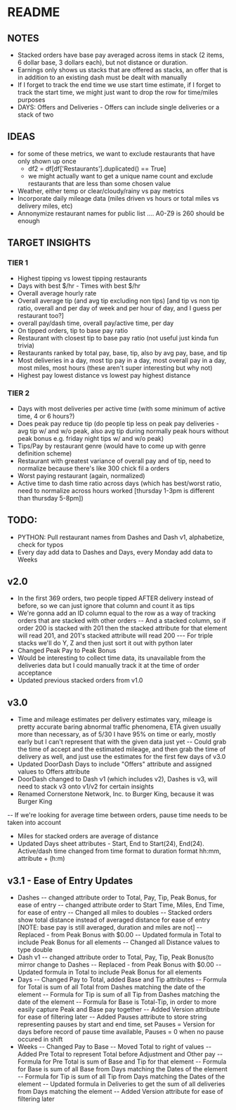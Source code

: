 # README

## NOTES
- Stacked orders have base pay averaged across items in stack (2 items, 6 dollar base, 3 dollars each), but not distance or duration.
- Earnings only shows us stacks that are offered as stacks, an offer that is in addition to an existing dash must be dealt with manually
- If I forget to track the end time we use start time estimate, if I forget to track the start time, we might just want to drop the row for time/miles purposes
- DAYS: Offers and Deliveries - Offers can include single deliveries or a stack of two

## IDEAS
- for some of these metrics, we want to exclude restaurants that have only shown up once
	- df2 = df[df['Restaurants'].duplicated() == True] 
	- we might actually want to get a unique name count and exclude restaurants that are less than some chosen value
- Weather, either temp or clear/cloudy/rainy vs pay metrics
- Incorporate daily mileage data (miles driven vs hours or total miles vs delivery miles, etc)
- Annonymize restaurant names for public list .... A0-Z9 is 260 should be enough

## TARGET INSIGHTS
### TIER 1
- Highest tipping vs lowest tipping restaurants
- Days with best $/hr - Times with best $/hr
- Overall average hourly rate
- Overall average tip (and avg tip excluding non tips) [and tip vs non tip ratio, overall and per day of week and per hour of day, and I guess per restaurant too?]
- overall pay/dash time, overall pay/active time, per day
- On tipped orders, tip to base pay ratio
- Restaurant with closest tip to base pay ratio (not useful just kinda fun trivia)
- Restaurants ranked by total pay, base, tip, also by avg pay, base, and tip
- Most deliveries in a day, most tip pay in a day, most overall pay in a day, most miles, most hours (these aren't super interesting but why not)
- Highest pay lowest distance vs lowest pay highest distance
### TIER 2
- Days with most deliveries per active time (with some minimum of active time, 4 or 6 hours?)
- Does peak pay reduce tip (do people tip less on peak pay deliveries - avg tip w/ and w/o peak, also avg tip during normally peak hours without peak bonus e.g. friday night tips w/ and w/o peak)
- Tips/Pay by restaurant genre (would have to come up with genre definition scheme)
- Restaurant with greatest variance of overall pay and of tip, need to normalize because there's like 300 chick fil a orders
- Worst paying restaurant (again, normalized)
- Active time to dash time ratio across days (which has best/worst ratio, need to normalize across hours worked [thursday 1-3pm is different than thursday 5-8pm])

## TODO:
- PYTHON: Pull restaurant names from Dashes and Dash v1, alphabetize, check for typos
- Every day add data to Dashes and Days, every Monday add data to Weeks




## v2.0
- In the first 369 orders, two people tipped AFTER delivery instead of before, so we can just ignore that column and count it as tips
- We're gonna add an ID column equal to the row as a way of tracking orders that are stacked with other orders
-- And a stacked column, so if order 200 is stacked with 201 then the stacked attribute for that element will read 201, and 201's stacked attribute will read 200
--- For triple stacks we'll do Y, Z and then just sort it out with python later
- Changed Peak Pay to Peak Bonus
- Would be interesting to collect time data, its unavailable from the deliveries data but I could manually track it at the time of order acceptance
- Updated previous stacked orders from v1.0

## v3.0
- Time and mileage estimates per delivery estimates vary, mileage is pretty accurate baring abnormal traffic phenomena, ETA given usually more than necessary, as of 5/30 I have 95% on time or early, mostly early but I can't represent that with the given data just yet
-- Could grab the time of accept and the estimated mileage, and then grab the time of delivery as well, and just use the estimates for the first few days of v3.0
- Updated DoorDash Days to include "Offers" attribute and assigned values to Offers attribute
- DoorDash changed to Dash v1 (which includes v2), Dashes is v3, will need to stack v3 onto v1/v2 for certain insights
- Renamed Cornerstone Network, Inc. to Burger King, because it was Burger King

-- If we're looking for average time between orders, pause time needs to be taken into account
- Miles for stacked orders are average of distance
- Updated Days sheet attributes - Start, End to Start(24), End(24). Active/dash time changed from time format to duration format hh:mm, attribute + (h:m)

## v3.1 - Ease of Entry Updates
- Dashes
-- changed attribute order to Total, Pay, Tip, Peak Bonus, for ease of entry
-- changed attribute order to Start Time, Miles, End Time, for ease of entry
-- Changed all miles to doubles
-- Stacked orders show total distance instead of averaged distance for ease of entry [NOTE: base pay is still averaged, duration and miles are not]
-- Replaced - from Peak Bonus with $0.00
-- Updated formula in Total to include Peak Bonus for all elements 
-- Changed all Distance values to type double
- Dash v1
-- changed attribute order to Total, Pay, Tip, Peak Bonus(to mirror change to Dashes
-- Replaced - from Peak Bonus with $0.00
-- Updated formula in Total to include Peak Bonus for all elements
- Days
-- Changed Pay to Total, added Base and Tip attributes
-- Formula for Total is sum of all Total from Dashes matching the date of the element 
-- Formula for Tip is sum of all Tip from Dashes matching the date of the element
-- Formula for Base is Total-Tip, in order to more easily capture Peak and Base pay together
-- Added Version attribute for ease of filtering later
-- Added Pauses attribute to store string representing pauses by start and end time, set Pauses = Version for days before record of pause time available, Pauses = 0 when no pause occured in shift
- Weeks
-- Changed Pay to Base
-- Moved Total to right of values
-- Added Pre Total to represent Total before Adjustment and Other pay
-- Formula for Pre Total is sum of Base and Tip for that element
-- Formula for Base is sum of all Base from Days matching the Dates of the element
-- Formula for Tip is sum of all Tip from Days matching the Dates of the element
-- Updated formula in Deliveries to get the sum of all deliveries from Days matching the element
-- Added Version attribute for ease of filtering later



